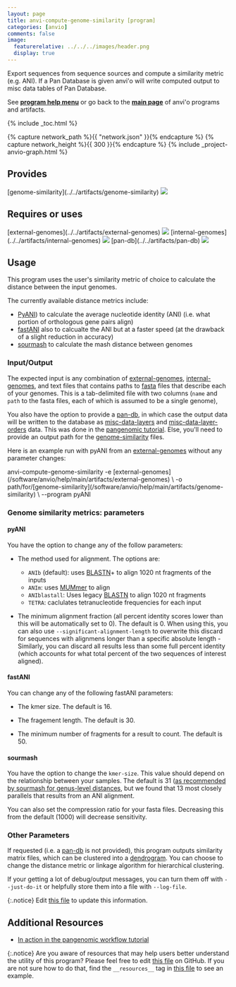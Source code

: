 ```yaml
---
layout: page
title: anvi-compute-genome-similarity [program]
categories: [anvio]
comments: false
image:
  featurerelative: ../../../images/header.png
  display: true
---
```


Export sequences from sequence sources and compute a similarity metric (e.g. ANI). If a Pan Database is given anvi&#39;o will write computed output to misc data tables of Pan Database.

See **[program help menu](../../../vignette#anvi-compute-genome-similarity)** or go back to the **[main page](../../)** of anvi'o programs and artifacts.


{% include _toc.html %}
<div id="svg" class="subnetwork"></div>
{% capture network_path %}{{ "network.json" }}{% endcapture %}
{% capture network_height %}{{ 300 }}{% endcapture %}
{% include _project-anvio-graph.html %}


## Provides

<p style="text-align: left" markdown="1"><span class="artifact-p">[genome-similarity](../../artifacts/genome-similarity) <img src="../../images/icons/CONCEPT.png" class="artifact-icon-mini" /></span></p>

## Requires or uses

<p style="text-align: left" markdown="1"><span class="artifact-r">[external-genomes](../../artifacts/external-genomes) <img src="../../images/icons/TXT.png" class="artifact-icon-mini" /></span> <span class="artifact-r">[internal-genomes](../../artifacts/internal-genomes) <img src="../../images/icons/TXT.png" class="artifact-icon-mini" /></span> <span class="artifact-r">[pan-db](../../artifacts/pan-db) <img src="../../images/icons/DB.png" class="artifact-icon-mini" /></span></p>

## Usage


This program uses the user's similarity metric of choice to calculate the distance between the input genomes.

The currently available distance metrics include:
- [PyANI](https://github.com/widdowquinn/pyani)) to calculate the average nucleotide identity (ANI) (i.e. what portion of orthologous gene pairs align)
- [fastANI](https://github.com/ParBLiSS/FastANI) also to calcualte the ANI but at a faster speed (at the drawback of a slight reduction in accuracy)
- [sourmash](https://sourmash.readthedocs.io/en/latest/) to calculate the mash distance between genomes

### Input/Output

The expected input is any combination of <span class="artifact-n">[external-genomes](/software/anvio/help/main/artifacts/external-genomes)</span>, <span class="artifact-n">[internal-genomes](/software/anvio/help/main/artifacts/internal-genomes)</span>, and text files that contains paths to <span class="artifact-n">[fasta](/software/anvio/help/main/artifacts/fasta)</span> files that describe each of your genomes. This is a tab-delimited file with two columns (`name` and `path` to the fasta files, each of which is assumed to be a single genome),

You also have the option to provide a <span class="artifact-n">[pan-db](/software/anvio/help/main/artifacts/pan-db)</span>, in which case the output data will be written to the database as <span class="artifact-n">[misc-data-layers](/software/anvio/help/main/artifacts/misc-data-layers)</span> and <span class="artifact-n">[misc-data-layer-orders](/software/anvio/help/main/artifacts/misc-data-layer-orders)</span> data. This was done in the [pangenomic tutorial](http://merenlab.org/2016/11/08/pangenomics-v2/#computing-the-average-nucleotide-identity-for-genomes-and-other-genome-similarity-metrics-too). Else, you'll need to provide an output path for the <span class="artifact-n">[genome-similarity](/software/anvio/help/main/artifacts/genome-similarity)</span> files.

Here is an example run with pyANI from an <span class="artifact-n">[external-genomes](/software/anvio/help/main/artifacts/external-genomes)</span> without any parameter changes:

<div class="codeblock" markdown="1">
anvi&#45;compute&#45;genome&#45;similarity &#45;e <span class="artifact&#45;n">[external&#45;genomes](/software/anvio/help/main/artifacts/external&#45;genomes)</span> \
                               &#45;o path/for/<span class="artifact&#45;n">[genome&#45;similarity](/software/anvio/help/main/artifacts/genome&#45;similarity)</span> \
                               &#45;&#45;program pyANI
</div>

### Genome similarity metrics: parameters

#### pyANI

You have the option to change any of the follow parameters:

- The method used for alignment. The options are:
    - `ANIb` (default): uses [BLASTN](https://blast.ncbi.nlm.nih.gov/Blast.cgi?PROGRAM=blastn&PAGE_TYPE=BlastSearch&LINK_LOC=blasthome)+ to align 1020 nt fragments of the inputs
    - `ANIm`: uses [MUMmer](http://mummer.sourceforge.net/) to align
    - `ANIblastall`: Uses legacy [BLASTN](https://blast.ncbi.nlm.nih.gov/Blast.cgi?PROGRAM=blastn&PAGE_TYPE=BlastSearch&LINK_LOC=blasthome) to align 1020 nt fragments
    - `TETRA`: caclulates tetranucleotide frequencies for each input

- The minimum alignment fraction (all percent identity scores lower than this will be automatically set to 0). The default is 0. When using this, you can also use `--significant-alignment-length` to overwrite this discard for sequences with alignmens longer than a specific absolute length
-Similarly, you can discard all results less than some full percent identity (which accounts for what total percent of the two sequences of interest aligned).

#### fastANI

You can change any of the following fastANI parameters:

* The kmer size. The default is 16.

* The fragement length. The default is 30.

* The minimum number of fragments for a result to count. The default is 50.

#### sourmash

You have the option to change the `kmer-size`. This value should depend on the relationship between your samples. The default is 31 ([as recommended by sourmash for genus-level distances](https://sourmash.readthedocs.io/en/latest/using-sourmash-a-guide.html), but we found that 13 most closely parallels that results from an ANI alignment.

You can also set the compression ratio for your fasta files. Decreasing this from the default (1000) will decrease sensitivity.

### Other Parameters

If requested (i.e. a <span class="artifact-n">[pan-db](/software/anvio/help/main/artifacts/pan-db)</span> is not provided), this program outputs similarity matrix files, which can be clustered into a <span class="artifact-n">[dendrogram](/software/anvio/help/main/artifacts/dendrogram)</span>. You can choose to change the distance metric or linkage algorithm for hierarchical clustering.

If your getting a lot of debug/output messages, you can turn them off with `--just-do-it` or helpfully store them into a file with `--log-file`.



{:.notice}
Edit [this file](https://github.com/merenlab/anvio/tree/master/anvio/docs/programs/anvi-compute-genome-similarity.md) to update this information.


## Additional Resources


* [In action in the pangenomic workflow tutorial](http://merenlab.org/2016/11/08/pangenomics-v2/#computing-the-average-nucleotide-identity-for-genomes-and-other-genome-similarity-metrics-too)


{:.notice}
Are you aware of resources that may help users better understand the utility of this program? Please feel free to edit [this file](https://github.com/merenlab/anvio/tree/master/bin/anvi-compute-genome-similarity) on GitHub. If you are not sure how to do that, find the `__resources__` tag in [this file](https://github.com/merenlab/anvio/blob/master/bin/anvi-interactive) to see an example.

